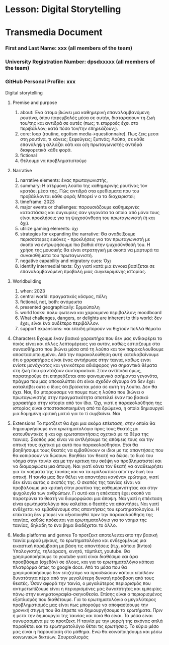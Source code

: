 # Lesson: Digital Storytelling
# Transmedia Document

### First and Last Name: xxx (all members of the team)
### University Registration Number: dpsdxxxxx (all members of the team)
### GitHub Personal Profile: xxx


Digital storytelling 

1. Premise and purpose
	1. about: Ένα άτομο βιώνει μια καθημερινή επαναλαμβανόμενη ρουτίνα, όπου παρεμβολές μέσα σε αυτήν, διαταρασουν τη ζωή του/της και αντιδρά σε αυτές (πως; τι επιρροές έχει στο περιβάλλον; κατά πόσο τον/την επηρεάζουν;).
	2. core: loop (routine, egotism media->questionnaire). Πως ζεις μεσα στη ρουτίνα, τι κάνεις; ξεφεύγεις; ξυπνάς; Λούπα, σε κάθε επανάληψη αλλάζει κάτι και ο/η πρωταγωνιστής αντιδρά διαφορετικά κάθε φορά.
	3. fictional
	4. Θέλουμε να προβληματιστούμε
2. Narrative
	1. narrative elements: ένας πρωταγωνιστής, 
	2. summary:  Η ατέρμονη λούπα της καθημερινής ρουτίνας τον κρατάει μέσα της. Πώς αντιδρά στα ερεθίσματα που του προβάλλονται κάθε φορά; Μπορεί ν α τα διαχειριστεί; 
	3. timeframe: 2023
	4. major events or challenges: παρουσιάζουμε καθημερινές καταστάσεις και συγκυρίες σαν γεγονότα τα οποία από μόνα τους είναι προκλήσεις για τη ψυχοσύνθεση του πρωταγωνιστή (ή και όχι).
	5. utilize gaming elements: όχι
	6. strategies for expanding the narrative: Θα αναδείξουμε περισσότερες εικόνες - προκλήσεις για τον πρωταγωνιστή με σκοπό να εντρυφήσουμε πιο βαθιά στην ψυχοσύνθεσή του. Η χρήση της μουσικής θα είναι στρατηγική με σκοπό να μαρτυρά τα συναισθήματα του πρωταγωνιστή.
	7. negative capability and migratory cues: Όχι
	8. identify intermedial texts: Οχι γιατί κατά μια έννοια βασίζεται σε  επαναλαμβανόμενη προβολή μιας συγκεκριμένης ιστορίας.

3. Worldbuilding
	1. when: 2023
	2. central world: πραγματικός κόσμος, πόλη
	3. fictional, not, both: ανάμεικτα
	4. presented geographically: Ερμούπολη
	5. world looks: πολυ φωτεινο και χαρουμενο περιβαλλον; moodboard
	6. What challenges, dangers, or delights are inherent to this world: δεν έχει, είναι ένα
                ουδέτερο περιβάλλον.
	7. support expansions: ναι επειδή μπορούν να θιχτούν πολλά θέματα
4. Characters
Εχουμε έναν βασικό χαρακτήρα που δεν μας ενδιαφέρει το ποιός είναι και άλλες λεπτομέρειες για αυτόν, καθώς εστιάζουμε στα συναισθήματα που βιώνει μέσα από τη λούπα και τον παρακολουθουμε αποστασιοποιημένοι. Από την παρακολούθηση αυτή καταλαβαίνουμε ότι ο χαρακτήρας είναι ένας αντιήρωας στην ταινια, καθως ειναι ενίοτε μονόχνοτος και γενικότερα αδιάφορος για σημαντικά θέματα στη ζωή που φαντάζουν συνταρακτικά. Στον αντίποδα όμως, παρατηρούμε ότι επηρεάζεται απο φαινομενικά ασήμαντα γεγονότα, πράγμα που μας αποκαλύπτει ότι είναι σχεδόν σίγουρο ότι δεν έχει καταλάβει ούτε ο ίδιος ότι βρίσκεται μέσα σε αυτή τη λούπα. 
Δεν θα έχει.
Ναι, θα μπορουσαμε να πουμε πως η λούπα που βιώνει ο πρωταγωνιστής στην πραγματικότητα αποτελεί  έναν πιο βασικό χαρακτήρα στην ιστορία από τον ίδιο.
Όχι, γιατί η παρακολούθηση της ιστορίας είναι αποστασιοποιημένη από τα δρώμενα, η οποία δημιουργεί μια δομημένη κριτική ματιά για το τί συμβαίνει.
Ναι

5. Extensions
Το προτζεκτ θα έχει μια ακόμα επέκταση, στην οποία θα δημιουργήσουμε ένα ερωτηματολόγιο προς τους θεατές με κατευθυντικές ή και οχι ερωταπαντήσεις σχετικά με το θέμα της ταινιας.
Σκοπός μας είναι να αντλήσουμε τις απόψεις τους και την οπτική τους σχετικά με αυτό που παρακολούθησαν. Ετσι θα βοηθήσουμε τους θεατές να εμβαθύνουν οι ιδιοι με τις απαντήσεις που θα κοπιάσουν να δώσουν.
Βοηθάει τον θεατή να δώσει το δικό του νόημα στην ταινία και με την κριτικη του σκέψη να προβληματιστεί και να διαμορφώσει μια άποψη. 
Ναι γιατί κάνει τον θεατή να αναθεωρήσει για τα νοήματα της ταινίας και να τα εμπλουτίσει απο΄την δική του οπτική.
Η ταινία μας δεν θέλει να απαντήσει κανέναν ερώτημα, γιατί δεν είναι αυτός ο σκοπός της. Ο σκοπός της ταινίας είναι να προβάλουμε μια κριτική στην ρουτίνα της καθημερινότητας και στην ψυχολογία των ανθρώπων. Γι αυτό και η επέκταση έχει σκοπό να παροτρύνει το θεατή να διαμορφώσει μια άποψη. 
Ναι γιατί η επέκταση είναι ερωτηματολόγιο που καλείται ο θεατής να απαντήσει.
Ναι γιατί ενδέχεται να εμβαθύνουμε στις απαντήσεις του ερωτηματολογίου.
Η επέκταση δεν μπορεί να αξιοποιηθεί πριν την παρακολούθηση της ταινίας, καθώς πρόκειται για ερωτηματολόγιο για το νόημα της ταινίας, δηλαδη το ένα βημα διαδέχεται το άλλο.

6. Media platforms and genres
Το προτζεκτ αποτελειται απο την βασική ταινία μικρού μήκους, το ερωτηματολόγιο και ενδεχομένως μια εικαστική παρέμβαση με βάση τις απαντήσεις (π.χ. κάποιο βίντεο)
Υπολογιστής, τηλεόραση, κινητό, τάμπλετ, youtube.
Θα χρησιμοποιήσουμε το youtube γιατί είναι διαθέσιμο και άρα προσβάσιμο (σχεδόν) σε όλους, και για το ερωτηματολόγιο κάποια πλατφόρμα όπως το google docs.
 Από τα μέσα που θα χρησιμοποιήσουμε δεν επιζητάμε να προσδώσουν κάποια επιπλέον δυνατότητα πέρα από την μεγαλύτερη δυνατή πρόσβαση από τους θεατές.
Όσον αφορά την ταινία, ο μεγαλύτερος περιορισμός που αντιμετωπίζουμε είναι η περιορισμένες μας δυνατότητες και εμπειρίες πάνω στην κινηματογραφία-σκηνοθεσία. Επίσης είναι ο περιορισμένος εξοπλισμός που διαθέτουμε. Για το ερωτηματολόγιο ο μεγαλύτερος προβληματισμός μας είναι πως μπορούμε να αποφασίσουμε την χρονική στιγμή που θα έπρεπε να δημιουργήσουμε τα ερωτήματα. Πριν ή μετά την δημιουργία της ταινίας και ποιά θα είναι.
Τα μέσα είναι συνυφασμένα με το προτζεκτ. Η ταινία με την μορφή της εικόνας απλά παραθέτει και το ερωτηματολόγιο θέτει τις ερωτήσεις.
Το κύριο μέσο μας είναι η παρουσίαση στο μάθημα. Ενώ θα κοινοποιήσουμε και μέσω κοινωνικών δικτύων.
Σουρεαλισμός

